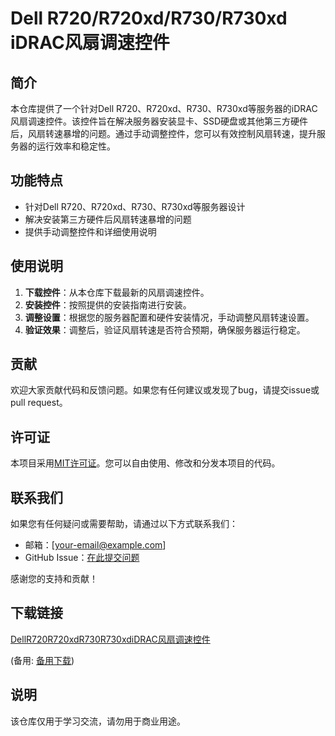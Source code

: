 # Dell R720/R720xd/R730/R730xd iDRAC风扇调速控件

## 简介
本仓库提供了一个针对Dell R720、R720xd、R730、R730xd等服务器的iDRAC风扇调速控件。该控件旨在解决服务器安装显卡、SSD硬盘或其他第三方硬件后，风扇转速暴增的问题。通过手动调整控件，您可以有效控制风扇转速，提升服务器的运行效率和稳定性。

## 功能特点
- 针对Dell R720、R720xd、R730、R730xd等服务器设计
- 解决安装第三方硬件后风扇转速暴增的问题
- 提供手动调整控件和详细使用说明

## 使用说明
1. **下载控件**：从本仓库下载最新的风扇调速控件。
2. **安装控件**：按照提供的安装指南进行安装。
3. **调整设置**：根据您的服务器配置和硬件安装情况，手动调整风扇转速设置。
4. **验证效果**：调整后，验证风扇转速是否符合预期，确保服务器运行稳定。

## 贡献
欢迎大家贡献代码和反馈问题。如果您有任何建议或发现了bug，请提交issue或pull request。

## 许可证
本项目采用[MIT许可证](LICENSE)。您可以自由使用、修改和分发本项目的代码。

## 联系我们
如果您有任何疑问或需要帮助，请通过以下方式联系我们：
- 邮箱：[your-email@example.com]
- GitHub Issue：[在此提交问题](https://github.com/your-repo/issues)

感谢您的支持和贡献！

## 下载链接
[DellR720R720xdR730R730xdiDRAC风扇调速控件](https://pan.quark.cn/s/4c0d934e6e74) 

(备用: [备用下载](https://pan.baidu.com/s/1NrmIv-q6PG17cR1V8moYrQ?pwd=1234))

## 说明

该仓库仅用于学习交流，请勿用于商业用途。
